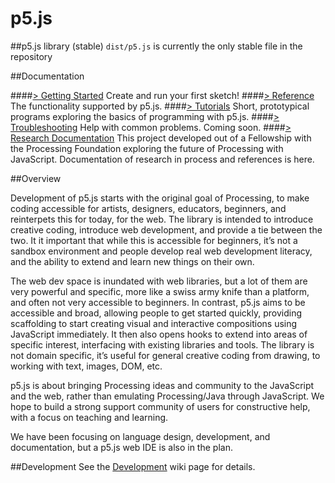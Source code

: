p5.js
=====


##p5.js library (stable)
`dist/p5.js` is currently the only stable file in the repository


##Documentation

####[> Getting Started](https://github.com/lmccart/p5.js/wiki/Getting-Started)
Create and run your first sketch!
####[> Reference](https://github.com/lmccart/p5.js/wiki/Reference)
The functionality supported by p5.js.
####[> Tutorials](https://github.com/lmccart/p5.js/wiki/Tutorials)
Short, prototypical programs exploring the basics of programming with p5.js.
####[> Troubleshooting](https://github.com/lmccart/p5.js/wiki/Troubleshooting)
Help with common problems. Coming soon.
####[> Research Documentation](https://github.com/lmccart/p5.js/wiki/Research-Documentation)
This project developed out of a Fellowship with the Processing Foundation exploring the future of Processing with JavaScript. Documentation of research in process and references is here.



##Overview

Development of p5.js starts with the original goal of Processing, to make coding accessible for artists, designers, educators, beginners, and reinterpets this for today, for the web. The library is intended to introduce creative coding, introduce web development, and provide a tie between the two. It it important that while this is accessible for beginners, it’s not a sandbox environment and people develop real web development literacy, and the ability to extend and learn new things on their own.

The web dev space is inundated with web libraries, but a lot of them are very powerful and specific, more like a swiss army knife than a platform, and often not very accessible to beginners. In contrast, p5.js aims to be accessible and broad, allowing people to get started quickly, providing scaffolding to start creating visual and interactive compositions using JavaScript immediately. It then also opens hooks to extend into areas of specific interest, interfacing with existing libraries and tools. The library is not domain specific, it’s useful for general creative coding from drawing, to working with text, images, DOM, etc. 

p5.js is about bringing Processing ideas and community to the JavaScript and the web, rather than emulating Processing/Java through JavaScript. We hope to build a strong support community of users for constructive help, with a focus on teaching and learning.

We have been focusing on language design, development, and documentation, but a p5.js web IDE is also in the plan.


##Development
See the [Development](https://github.com/lmccart/p5.js/wiki/Development) wiki page for details.


